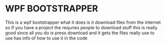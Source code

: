 # WPF BOOTSTRAPPER
This is a wpf bootstrapper what it does is it download files from the internet so if you have a project the requries people to download stuff this is really good since all you do is press download and it gets the files really use to use has info of how to use it in the code
